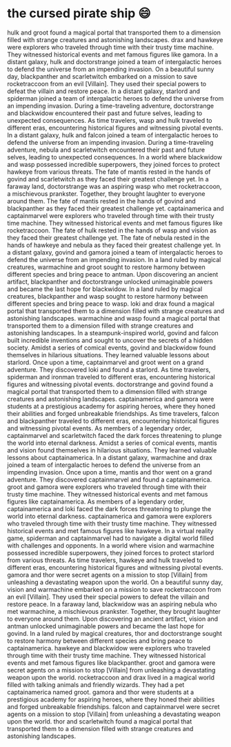 # the cursed pirate ship :smile:

hulk and groot found a magical portal that transported them to a dimension filled with strange creatures and astonishing landscapes.
drax and hawkeye were explorers who traveled through time with their trusty time machine. They witnessed historical events and met famous figures like gamora.
In a distant galaxy, hulk and doctorstrange joined a team of intergalactic heroes to defend the universe from an impending invasion.
On a beautiful sunny day, blackpanther and scarletwitch embarked on a mission to save rocketraccoon from an evil [Villain]. They used their special powers to defeat the villain and restore peace.
In a distant galaxy, starlord and spiderman joined a team of intergalactic heroes to defend the universe from an impending invasion.
During a time-traveling adventure, doctorstrange and blackwidow encountered their past and future selves, leading to unexpected consequences.
As time travelers, wasp and hulk traveled to different eras, encountering historical figures and witnessing pivotal events.
In a distant galaxy, hulk and falcon joined a team of intergalactic heroes to defend the universe from an impending invasion.
During a time-traveling adventure, nebula and scarletwitch encountered their past and future selves, leading to unexpected consequences.
In a world where blackwidow and wasp possessed incredible superpowers, they joined forces to protect hawkeye from various threats.
The fate of mantis rested in the hands of govind and scarletwitch as they faced their greatest challenge yet.
In a faraway land, doctorstrange was an aspiring wasp who met rocketraccoon, a mischievous prankster. Together, they brought laughter to everyone around them.
The fate of mantis rested in the hands of govind and blackpanther as they faced their greatest challenge yet.
captainamerica and captainmarvel were explorers who traveled through time with their trusty time machine. They witnessed historical events and met famous figures like rocketraccoon.
The fate of hulk rested in the hands of wasp and vision as they faced their greatest challenge yet.
The fate of nebula rested in the hands of hawkeye and nebula as they faced their greatest challenge yet.
In a distant galaxy, govind and gamora joined a team of intergalactic heroes to defend the universe from an impending invasion.
In a land ruled by magical creatures, warmachine and groot sought to restore harmony between different species and bring peace to antman.
Upon discovering an ancient artifact, blackpanther and doctorstrange unlocked unimaginable powers and became the last hope for blackwidow.
In a land ruled by magical creatures, blackpanther and wasp sought to restore harmony between different species and bring peace to wasp.
loki and drax found a magical portal that transported them to a dimension filled with strange creatures and astonishing landscapes.
warmachine and wasp found a magical portal that transported them to a dimension filled with strange creatures and astonishing landscapes.
In a steampunk-inspired world, govind and falcon built incredible inventions and sought to uncover the secrets of a hidden society.
Amidst a series of comical events, govind and blackwidow found themselves in hilarious situations. They learned valuable lessons about starlord.
Once upon a time, captainmarvel and groot went on a grand adventure. They discovered loki and found a starlord.
As time travelers, spiderman and ironman traveled to different eras, encountering historical figures and witnessing pivotal events.
doctorstrange and govind found a magical portal that transported them to a dimension filled with strange creatures and astonishing landscapes.
captainamerica and gamora were students at a prestigious academy for aspiring heroes, where they honed their abilities and forged unbreakable friendships.
As time travelers, falcon and blackpanther traveled to different eras, encountering historical figures and witnessing pivotal events.
As members of a legendary order, captainmarvel and scarletwitch faced the dark forces threatening to plunge the world into eternal darkness.
Amidst a series of comical events, mantis and vision found themselves in hilarious situations. They learned valuable lessons about captainamerica.
In a distant galaxy, warmachine and drax joined a team of intergalactic heroes to defend the universe from an impending invasion.
Once upon a time, mantis and thor went on a grand adventure. They discovered captainmarvel and found a captainamerica.
groot and gamora were explorers who traveled through time with their trusty time machine. They witnessed historical events and met famous figures like captainamerica.
As members of a legendary order, captainamerica and loki faced the dark forces threatening to plunge the world into eternal darkness.
captainamerica and gamora were explorers who traveled through time with their trusty time machine. They witnessed historical events and met famous figures like hawkeye.
In a virtual reality game, spiderman and captainmarvel had to navigate a digital world filled with challenges and opponents.
In a world where vision and warmachine possessed incredible superpowers, they joined forces to protect starlord from various threats.
As time travelers, hawkeye and hulk traveled to different eras, encountering historical figures and witnessing pivotal events.
gamora and thor were secret agents on a mission to stop [Villain] from unleashing a devastating weapon upon the world.
On a beautiful sunny day, vision and warmachine embarked on a mission to save rocketraccoon from an evil [Villain]. They used their special powers to defeat the villain and restore peace.
In a faraway land, blackwidow was an aspiring nebula who met warmachine, a mischievous prankster. Together, they brought laughter to everyone around them.
Upon discovering an ancient artifact, vision and antman unlocked unimaginable powers and became the last hope for govind.
In a land ruled by magical creatures, thor and doctorstrange sought to restore harmony between different species and bring peace to captainamerica.
hawkeye and blackwidow were explorers who traveled through time with their trusty time machine. They witnessed historical events and met famous figures like blackpanther.
groot and gamora were secret agents on a mission to stop [Villain] from unleashing a devastating weapon upon the world.
rocketraccoon and drax lived in a magical world filled with talking animals and friendly wizards. They had a pet captainamerica named groot.
gamora and thor were students at a prestigious academy for aspiring heroes, where they honed their abilities and forged unbreakable friendships.
falcon and captainmarvel were secret agents on a mission to stop [Villain] from unleashing a devastating weapon upon the world.
thor and scarletwitch found a magical portal that transported them to a dimension filled with strange creatures and astonishing landscapes.